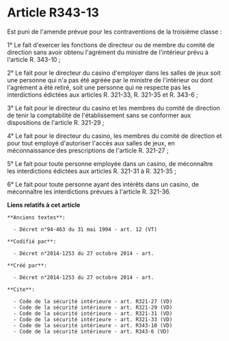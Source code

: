 # Article R343-13

Est puni de l'amende prévue pour les contraventions de la troisième classe : 

1° Le fait d'exercer les fonctions de directeur ou de membre du comité de direction sans avoir obtenu l'agrément du ministre
de l'intérieur prévu à l'article R. 343-10 ; 

2° Le fait pour le directeur du casino d'employer dans les salles de jeux soit une personne qui n'a pas été agréée par le
ministre de l'intérieur ou dont l'agrément a été retiré, soit une personne qui ne respecte pas les interdictions édictées aux
articles R. 321-33, R. 321-35 et R. 343-6 ; 

3° Le fait pour le directeur du casino et les membres du comité de direction de tenir la comptabilité de l'établissement sans
se conformer aux dispositions de l'article R. 321-29 ; 

4° Le fait pour le directeur du casino, les membres du comité de direction et pour tout employé d'autoriser l'accès aux
salles de jeux, en méconnaissance des prescriptions de l'article R. 321-27 ; 

5° Le fait pour toute personne employée dans un casino, de méconnaître les interdictions édictées aux articles R. 321-31 à R.
321-35 ; 

6° Le fait pour toute personne ayant des intérêts dans un casino, de méconnaître les interdictions prévues à l'article R.
321-36.

**Liens relatifs à cet article**

	**Anciens textes**:

	  - Décret n°94-463 du 31 mai 1994 - art. 12 (VT)

	**Codifié par**:

	  - Décret n°2014-1253 du 27 octobre 2014 - art.

	**Créé par**:

	  - Décret n°2014-1253 du 27 octobre 2014 - art.

	**Cite**:

	  - Code de la sécurité intérieure - art. R321-27 (VD)
	  - Code de la sécurité intérieure - art. R321-29 (VD)
	  - Code de la sécurité intérieure - art. R321-31 (VD)
	  - Code de la sécurité intérieure - art. R321-33 (VD)
	  - Code de la sécurité intérieure - art. R343-10 (VD)
	  - Code de la sécurité intérieure - art. R343-6 (VD)
